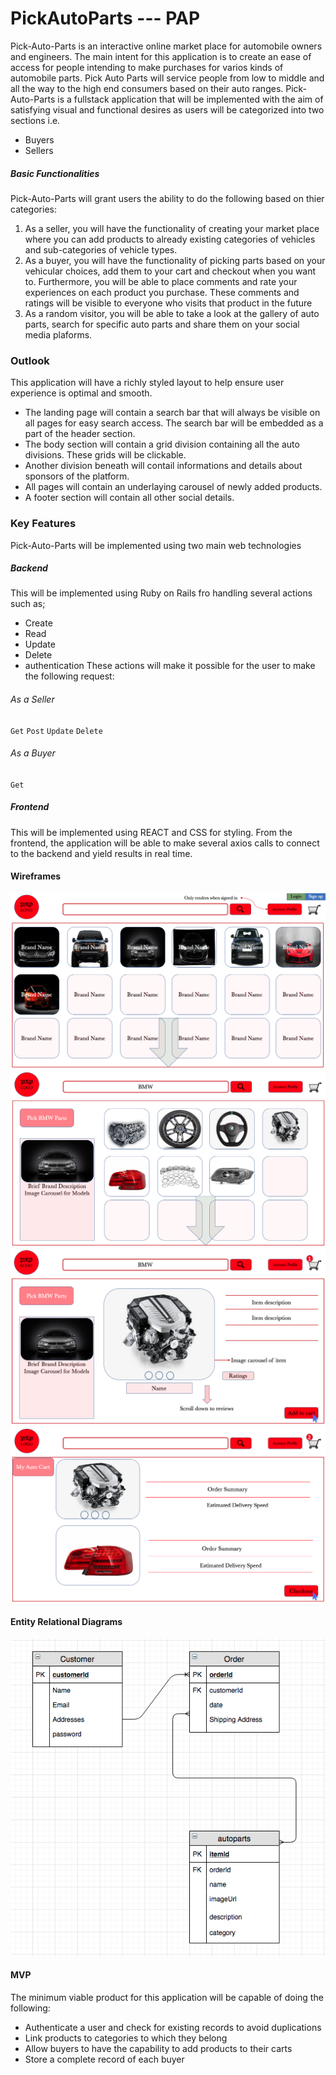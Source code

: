 # PickAutoParts --- PAP

Pick-Auto-Parts is an interactive online market place for automobile owners and engineers. The main intent for this application is to create an ease of access for people intending to make purchases for varios kinds of automobile parts. Pick Auto Parts will service people from low to middle and all the way to the high end consumers based on their auto ranges.
Pick-Auto-Parts is a fullstack application that will be implemented with the aim of satisfying visual and functional desires as users will be categorized into two sections i.e.

- Buyers
- Sellers

##### Basic Functionalities

Pick-Auto-Parts will grant users the ability to do the following based on thier categories:

1. As a seller, you will have the functionality of creating your market place where you can add products to already existing categories of vehicles and sub-categories of vehicle types.
2. As a buyer, you will have the functionality of picking parts based on your vehicular choices, add them to your cart and checkout when you want to. Furthermore, you will be able to place comments and rate your experiences on each product you purchase. These comments and ratings will be visible to everyone who visits that product in the future
3. As a random visitor, you will be able to take a look at the gallery of auto parts, search for specific auto parts and share them on your social media plaforms.

### Outlook

This application will have a richly styled layout to help ensure user experience is optimal and smooth.

- The landing page will contain a search bar that will always be visible on all pages for easy search access. The search bar will be embedded as a part of the header section.
- The body section will contain a grid division containing all the auto divisions. These grids will be clickable.
- Another division beneath will contail informations and details about sponsors of the platform.
- All pages will contain an underlaying carousel of newly added products.
- A footer section will contain all other social details.

### Key Features

Pick-Auto-Parts will be implemented using two main web technologies

##### Backend

This will be implemented using Ruby on Rails fro handling several actions such as;

- Create
- Read
- Update
- Delete
- authentication
  These actions will make it possible for the user to make the following request:

###### As a Seller

`Get`
`Post`
`Update`
`Delete`

###### As a Buyer

`Get`

##### Frontend

This will be implemented using REACT and CSS for styling. From the frontend, the application will be able to make several axios calls to connect to the backend and yield results in real time.

#### Wireframes

![Landing Page](./images/image1.png)
![Searched](./images/image2.png)
![Item](./images/image3.png)
![Cart](./images/image4.png)

#### Entity Relational Diagrams

![ERD](./images/ERD.png)

#### MVP

The minimum viable product for this application will be capable of doing the following:

- Authenticate a user and check for existing records to avoid duplications
- Link products to categories to which they belong
- Allow buyers to have the capability to add products to their carts
- Store a complete record of each buyer
